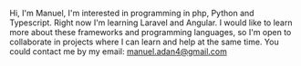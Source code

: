 Hi, I'm Manuel, I'm interested in programming in php, Python and Typescript.
Right now I'm learning Laravel and Angular.
I would like to learn more about these frameworks and programming languages, so I'm open to collaborate in projects where I can learn and help at the same time.
You could contact me by my email: manuel.adan4@gmail.com
